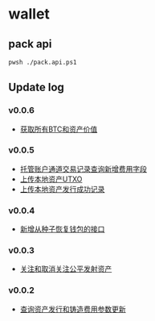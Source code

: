# wallet

## pack api

```bash
pwsh ./pack.api.ps1
```

## Update log

### v0.0.6

- [获取所有BTC和资产价值](https://bitlong.gitbook.io/api-doc#id-202489-112258-huo-qu-suo-you-btc-he-zi-chan-jia-zhi)

### v0.0.5

- [托管账户通道交易记录查询新增费用字段](https://app.gitbook.com/o/YKwEeYmlIe2KJGpL2TiX/s/nQHIKw00nyi8RS189Cfp/trade/custodyaccount)
- [上传本地资产UTXO](https://bitlong.gitbook.io/api-doc#id-202482-172842-shang-chuan-ben-di-zi-chan-utxo)
- [上传本地资产发行成功记录](https://bitlong.gitbook.io/api-doc#id-202482-172829-shang-chuan-ben-di-zi-chan-fa-xing-cheng-gong-ji-lu)

### v0.0.4

- [新增从种子恢复钱包的接口](https://seven-liquors-doc.gitbook.io/btlapi-1/wallet/recoverwallet)


### v0.0.3

- [关注和取消关注公平发射资产](https://bitlong.gitbook.io/api-doc#id-202482-084610-guan-zhu-he-qu-xiao-guan-zhu-gong-ping-fa-she-zi-chan)

### v0.0.2 

- [查询资产发行和铸造费用参数更新](https://bitlong.gitbook.io/api-doc#id-202481-141909-cha-xun-zi-chan-fa-xing-he-zhu-zao-fei-yong-can-shu-geng-xin)

